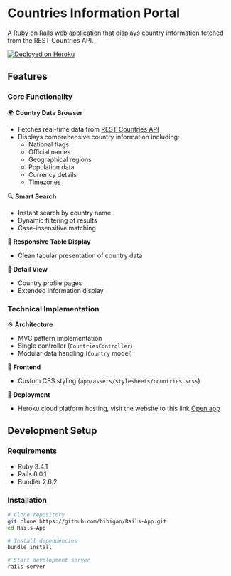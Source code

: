 # Countries Information Portal

A Ruby on Rails web application that displays country information fetched from the REST Countries API.

[![Deployed on Heroku](https://img.shields.io/badge/Deployed%20on-Heroku-6762a6?style=flat-square&logo=heroku)](https://rails-countries-app-ff96bebe13c3.herokuapp.com)

## Features
### Core Functionality
🌍 **Country Data Browser**
- Fetches real-time data from [REST Countries API](https://restcountries.com)
- Displays comprehensive country information including:
  - National flags
  - Official names
  - Geographical regions
  - Population data
  - Currency details
  - Timezones

🔍 **Smart Search**
- Instant search by country name
- Dynamic filtering of results
- Case-insensitive matching

📑 **Responsive Table Display**
- Clean tabular presentation of country data

📄 **Detail View**
- Country profile pages
- Extended information display

### Technical Implementation
⚙️ **Architecture**
- MVC pattern implementation
- Single controller (`CountriesController`)
- Modular data handling (`Country` model)

🎨 **Frontend**
- Custom CSS styling (`app/assets/stylesheets/countries.scss`)

🚀 **Deployment**
- Heroku cloud platform hosting, visit the website to this link [Open app](https://rails-countries-app-ff96bebe13c3.herokuapp.com)

## Development Setup

### Requirements
- Ruby 3.4.1
- Rails 8.0.1
- Bundler 2.6.2

### Installation
```bash
# Clone repository
git clone https://github.com/bibigan/Rails-App.git
cd Rails-App

# Install dependencies
bundle install

# Start development server
rails server
